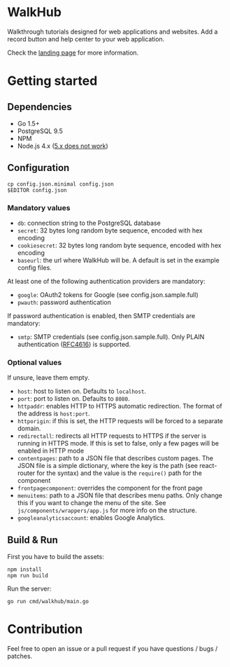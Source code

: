 # WalkHub

Walkthrough tutorials designed for web applications and websites.
Add a record button and help center to your web application.

Check the [landing page](http://pronovix.com/walkhub) for more information.

# Getting started

## Dependencies

* Go 1.5+
* PostgreSQL 9.5
* NPM
* Node.js 4.x ([5.x does not work](https://github.com/Pronovix/walkhub-service/issues/12))

## Configuration

	cp config.json.minimal config.json
	$EDITOR config.json

### Mandatory values

* `db`: connection string to the PostgreSQL database
* `secret`: 32 bytes long random byte sequence, encoded with hex encoding
* `cookiesecret`: 32 bytes long random byte sequence, encoded with hex encoding
* `baseurl`: the url where WalkHub will be. A default is set in the example config files.

At least one of the following authentication providers are mandatory:

* `google`: OAuth2 tokens for Google (see config.json.sample.full)
* `pwauth`: password authentication

If password authentication is enabled, then SMTP credentials are mandatory:

* `smtp`: SMTP credentials (see config.json.sample.full). Only PLAIN authentication ([RFC4616](https://tools.ietf.org/html/rfc4616)) is supported.

### Optional values

If unsure, leave them empty.

* `host`: host to listen on. Defaults to `localhost`.
* `port`: port to listen on. Defaults to `8080`.
* `httpaddr`: enables HTTP to HTTPS automatic redirection. The format of the address is `host:port`.
* `httporigin`: if this is set, the HTTP requests will be forced to a separate domain.
* `redirectall`: redirects all HTTP requests to HTTPS if the server is running in HTTPS mode. If this is set to false, only a few pages will be enabled in HTTP mode
* `contentpages`: path to a JSON file that describes custom pages. The JSON file is a simple dictionary, where the key is the path (see react-router for the syntax) and the value is the `require()` path for the component
* `frontpagecomponent`: overrides the component for the front page
* `menuitems`: path to a JSON file that describes menu paths. Only change this if you want to change the menu of the site. See `js/components/wrappers/app.js` for more info on the structure.
* `googleanalyticsaccount`: enables Google Analytics.

## Build & Run

First you have to build the assets:

	npm install
	npm run build

Run the server:

	go run cmd/walkhub/main.go

# Contribution

Feel free to open an issue or a pull request if you have questions / bugs / patches.
